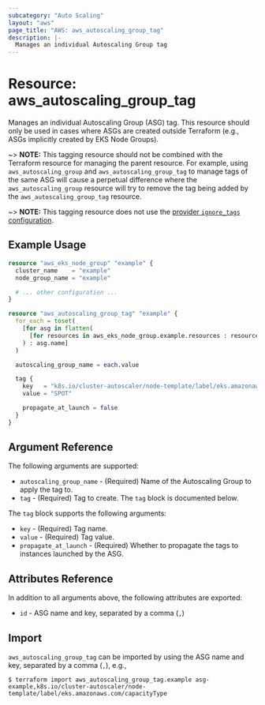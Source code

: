 ```yaml
---
subcategory: "Auto Scaling"
layout: "aws"
page_title: "AWS: aws_autoscaling_group_tag"
description: |-
  Manages an individual Autoscaling Group tag
---
```


# Resource: aws_autoscaling_group_tag

Manages an individual Autoscaling Group (ASG) tag. This resource should only be used in cases where ASGs are created outside Terraform (e.g., ASGs implicitly created by EKS Node Groups).

~> **NOTE:** This tagging resource should not be combined with the Terraform resource for managing the parent resource. For example, using `aws_autoscaling_group` and `aws_autoscaling_group_tag` to manage tags of the same ASG will cause a perpetual difference where the `aws_autoscaling_group` resource will try to remove the tag being added by the `aws_autoscaling_group_tag` resource.

~> **NOTE:** This tagging resource does not use the [provider `ignore_tags` configuration](/docs/providers/aws/index.html#ignore_tags).

## Example Usage

```terraform
resource "aws_eks_node_group" "example" {
  cluster_name    = "example"
  node_group_name = "example"

  # ... other configuration ...
}

resource "aws_autoscaling_group_tag" "example" {
  for_each = toset(
    [for asg in flatten(
      [for resources in aws_eks_node_group.example.resources : resources.autoscaling_groups]
    ) : asg.name]
  )

  autoscaling_group_name = each.value

  tag {
    key   = "k8s.io/cluster-autoscaler/node-template/label/eks.amazonaws.com/capacityType"
    value = "SPOT"

    propagate_at_launch = false
  }
}
```

## Argument Reference

The following arguments are supported:

* `autoscaling_group_name` - (Required) Name of the Autoscaling Group to apply the tag to.
* `tag` - (Required) Tag to create. The `tag` block is documented below.

The `tag` block supports the following arguments:

* `key` - (Required) Tag name.
* `value` - (Required) Tag value.
* `propagate_at_launch` - (Required) Whether to propagate the tags to instances launched by the ASG.

## Attributes Reference

In addition to all arguments above, the following attributes are exported:

* `id` - ASG name and key, separated by a comma (`,`)

## Import

`aws_autoscaling_group_tag` can be imported by using the ASG name and key, separated by a comma (`,`), e.g.,

```
$ terraform import aws_autoscaling_group_tag.example asg-example,k8s.io/cluster-autoscaler/node-template/label/eks.amazonaws.com/capacityType
```

<!-- cache-key: cdktf-0.17.0-pre.15 input-5bc65f4e86e5847a106f76058dc32f37f281327ee57eabf8aebad1fef8462ea8 -->